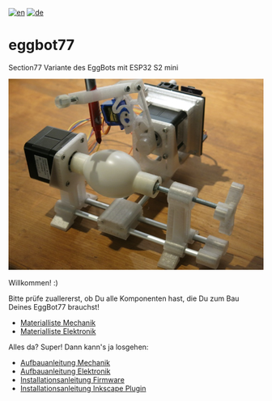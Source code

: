 [![en](https://img.shields.io/badge/lang-en-red.svg)](https://github.com/section77/eggbot77/blob/main/README.en.md)
[![de](https://img.shields.io/badge/lang-de-blue.svg)](https://github.com/section77/eggbot77/blob/main/README.md)

# eggbot77

Section77 Variante des EggBots mit ESP32 S2 mini

![](eb77-eh22.jpeg)

Willkommen! :)

Bitte prüfe zuallererst, ob Du alle Komponenten hast, die Du zum Bau Deines EggBot77 brauchst!
* [Materialliste Mechanik](./mechanics/BOM.md)
* [Materialliste Elektronik](./electronics/BOM.md)

Alles da? Super! Dann kann's ja losgehen:
* [Aufbauanleitung Mechanik](./mechanics/assembly/README.md)
* [Aufbauanleitung Elektronik](./electronics/assembly/README.md)
* [Installationsanleitung Firmware](./firmware/README.md)
* [Installationsanleitung Inkscape Plugin](./inkscape_1.x_extension/README.md)
